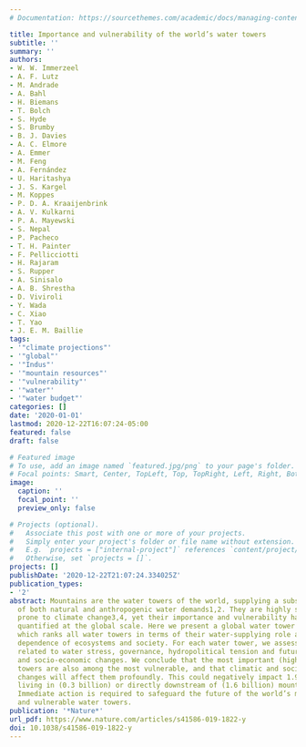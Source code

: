 ```yaml
---
# Documentation: https://sourcethemes.com/academic/docs/managing-content/

title: Importance and vulnerability of the world’s water towers
subtitle: ''
summary: ''
authors:
- W. W. Immerzeel
- A. F. Lutz
- M. Andrade
- A. Bahl
- H. Biemans
- T. Bolch
- S. Hyde
- S. Brumby
- B. J. Davies
- A. C. Elmore
- A. Emmer
- M. Feng
- A. Fernández
- U. Haritashya
- J. S. Kargel
- M. Koppes
- P. D. A. Kraaijenbrink
- A. V. Kulkarni
- P. A. Mayewski
- S. Nepal
- P. Pacheco
- T. H. Painter
- F. Pellicciotti
- H. Rajaram
- S. Rupper
- A. Sinisalo
- A. B. Shrestha
- D. Viviroli
- Y. Wada
- C. Xiao
- T. Yao
- J. E. M. Baillie
tags:
- '"climate projections"'
- '"global"'
- '"Indus"'
- '"mountain resources"'
- '"vulnerability"'
- '"water"'
- '"water budget"'
categories: []
date: '2020-01-01'
lastmod: 2020-12-22T16:07:24-05:00
featured: false
draft: false

# Featured image
# To use, add an image named `featured.jpg/png` to your page's folder.
# Focal points: Smart, Center, TopLeft, Top, TopRight, Left, Right, BottomLeft, Bottom, BottomRight.
image:
  caption: ''
  focal_point: ''
  preview_only: false

# Projects (optional).
#   Associate this post with one or more of your projects.
#   Simply enter your project's folder or file name without extension.
#   E.g. `projects = ["internal-project"]` references `content/project/deep-learning/index.md`.
#   Otherwise, set `projects = []`.
projects: []
publishDate: '2020-12-22T21:07:24.334025Z'
publication_types:
- '2'
abstract: Mountains are the water towers of the world, supplying a substantial part
  of both natural and anthropogenic water demands1,2. They are highly sensitive and
  prone to climate change3,4, yet their importance and vulnerability have not been
  quantified at the global scale. Here we present a global water tower index (WTI),
  which ranks all water towers in terms of their water-supplying role and the downstream
  dependence of ecosystems and society. For each water tower, we assess its vulnerability
  related to water stress, governance, hydropolitical tension and future climatic
  and socio-economic changes. We conclude that the most important (highest WTI) water
  towers are also among the most vulnerable, and that climatic and socio-economic
  changes will affect them profoundly. This could negatively impact 1.9 billion people
  living in (0.3 billion) or directly downstream of (1.6 billion) mountainous areas.
  Immediate action is required to safeguard the future of the world’s most important
  and vulnerable water towers.
publication: '*Nature*'
url_pdf: https://www.nature.com/articles/s41586-019-1822-y
doi: 10.1038/s41586-019-1822-y
---
```

